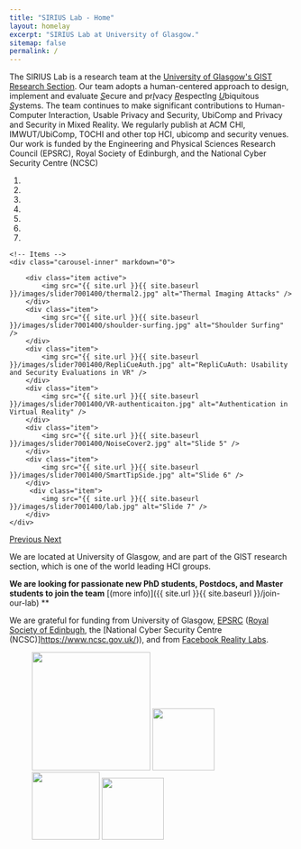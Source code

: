 ```yaml
---
title: "SIRIUS Lab - Home"
layout: homelay
excerpt: "SIRIUS Lab at University of Glasgow."
sitemap: false
permalink: /
---
```


The SIRIUS Lab is a research team at the [University of Glasgow's GIST Research Section](https://www.gla.ac.uk/schools/computing/research/researchsections/gist-section/). 
Our team adopts a human-centered approach to design, implement and evaluate <span style="text-decoration: underline">*S*</span>ecure and pr<span style="text-decoration: underline">*I*</span>vacy <span style="text-decoration: underline">*R*</span>espectIng <span style="text-decoration: underline">*U*</span>biquitous <span style="text-decoration: underline">*S*</span>ystems. The team continues to make significant contributions to Human-Computer Interaction, Usable Privacy and Security, UbiComp and Privacy and Security in Mixed Reality. We regularly publish at ACM CHI, IMWUT/UbiComp, TOCHI and other top HCI, ubicomp and security venues. Our work is funded by the Engineering and Physical Sciences Research Council (EPSRC), Royal Society of Edinburgh, and the National Cyber Security Centre (NCSC)



<div markdown="0" id="carousel" class="carousel slide" data-ride="carousel" data-interval="5000" data-pause="hover" >
    <!-- Menu -->
    <ol class="carousel-indicators">
        <li data-target="#carousel" data-slide-to="0" class="active"></li>
        <li data-target="#carousel" data-slide-to="1"></li>
        <li data-target="#carousel" data-slide-to="2"></li>
        <li data-target="#carousel" data-slide-to="3"></li>
        <li data-target="#carousel" data-slide-to="4"></li>
        <li data-target="#carousel" data-slide-to="5"></li>
        <li data-target="#carousel" data-slide-to="6"></li>
    </ol>

    <!-- Items -->
    <div class="carousel-inner" markdown="0">

        <div class="item active">
            <img src="{{ site.url }}{{ site.baseurl }}/images/slider7001400/thermal2.jpg" alt="Thermal Imaging Attacks" />
        </div>
        <div class="item">
            <img src="{{ site.url }}{{ site.baseurl }}/images/slider7001400/shoulder-surfing.jpg" alt="Shoulder Surfing" />
        </div>
        <div class="item">
            <img src="{{ site.url }}{{ site.baseurl }}/images/slider7001400/RepliCueAuth.jpg" alt="RepliCuAuth: Usability and Security Evaluations in VR" />
        </div>
        <div class="item">
            <img src="{{ site.url }}{{ site.baseurl }}/images/slider7001400/VR-authenticaiton.jpg" alt="Authentication in Virtual Reality" />
        </div>
        <div class="item">
            <img src="{{ site.url }}{{ site.baseurl }}/images/slider7001400/NoiseCover2.jpg" alt="Slide 5" />
        </div>
        <div class="item">
            <img src="{{ site.url }}{{ site.baseurl }}/images/slider7001400/SmartTipSide.jpg" alt="Slide 6" />
        </div>       
         <div class="item">
            <img src="{{ site.url }}{{ site.baseurl }}/images/slider7001400/lab.jpg" alt="Slide 7" />
        </div>
    </div>
  <a class="left carousel-control" href="#carousel" role="button" data-slide="prev">
    <span class="glyphicon glyphicon-chevron-left" aria-hidden="true"></span>
    <span class="sr-only">Previous</span>
  </a>
  <a class="right carousel-control" href="#carousel" role="button" data-slide="next">
    <span class="glyphicon glyphicon-chevron-right" aria-hidden="true"></span>
    <span class="sr-only">Next</span>
  </a>
</div>



We are located at University of Glasgow, and are part of the GIST research section, which is one of the world leading HCI groups. 


 **We are  looking for passionate new PhD students, Postdocs, and Master students to join the team** [(more info)]({{ site.url }}{{ site.baseurl }}/join-our-lab) **


We are grateful for funding from University of Glasgow, [EPSRC](https://epsrc.ukri.org/) ([Royal Society of Edinbugh](https://www.rse.org.uk/), the [National Cyber Security Centre (NCSC)]https://www.ncsc.gov.uk/)), and from [Facebook Reality Labs](https://research.fb.com/).

<figure class="fourth">
  <img src="{{ site.url }}{{ site.baseurl }}/images/logopic/UoG-colour.png" style="width: 210px">
  <img src="{{ site.url }}{{ site.baseurl }}/images/logopic/rse.png" style="width: 110px">
  <img src="{{ site.url }}{{ site.baseurl }}/images/logopic/ncsc.jpg" style="width: 120px">
  <img src="{{ site.url }}{{ site.baseurl }}/images/logopic/fb.png" style="width: 110px">
</figure>
